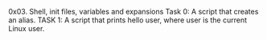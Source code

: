 0x03. Shell, init files, variables and expansions
Task 0: A script that creates an alias.
TASK 1: A script that prints hello user, where user is the current Linux user.
